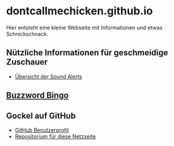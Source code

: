 # dontcallmechicken.github.io
Hier entsteht eine kleine Webseite mit Informationen und etwas Schnickschnack.

## Nützliche Informationen für geschmeidige Zuschauer
- [Übersicht der Sound Alerts](info/sounds.md)

## [Buzzword Bingo](buzzword-bingo/)

## Gockel auf GitHub
- [GitHub Benutzerprofil](https://github.com/dontcallmechicken)
- [Repositorium für diese Netzseite](https://github.com/dontcallmechicken/dontcallmechicken.github.io)
